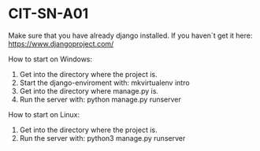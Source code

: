 # CIT-SN-A01

Make sure that you have already django installed. If you haven´t get it here: https://www.djangoproject.com/

How to start on Windows:
1. Get into the directory where the project is.
2. Start the django-enviroment with: mkvirtualenv intro
3. Get into the directory where manage.py is.
4. Run the server with: python manage.py runserver

How to start on Linux:
1. Get into the directory where the project is.
2. Run the server with: python3 manage.py runserver
